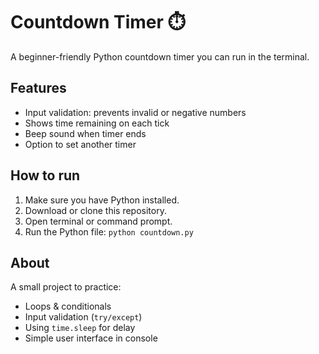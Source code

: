 # Countdown Timer ⏱️

A beginner-friendly Python countdown timer you can run in the terminal.

## Features
- Input validation: prevents invalid or negative numbers
- Shows time remaining on each tick
- Beep sound when timer ends
- Option to set another timer

## How to run
1. Make sure you have Python installed.
2. Download or clone this repository.
3. Open terminal or command prompt.
4. Run the Python file:
   ```python countdown.py```

## About
A small project to practice:
- Loops & conditionals
- Input validation (`try/except`)
- Using `time.sleep` for delay
- Simple user interface in console
